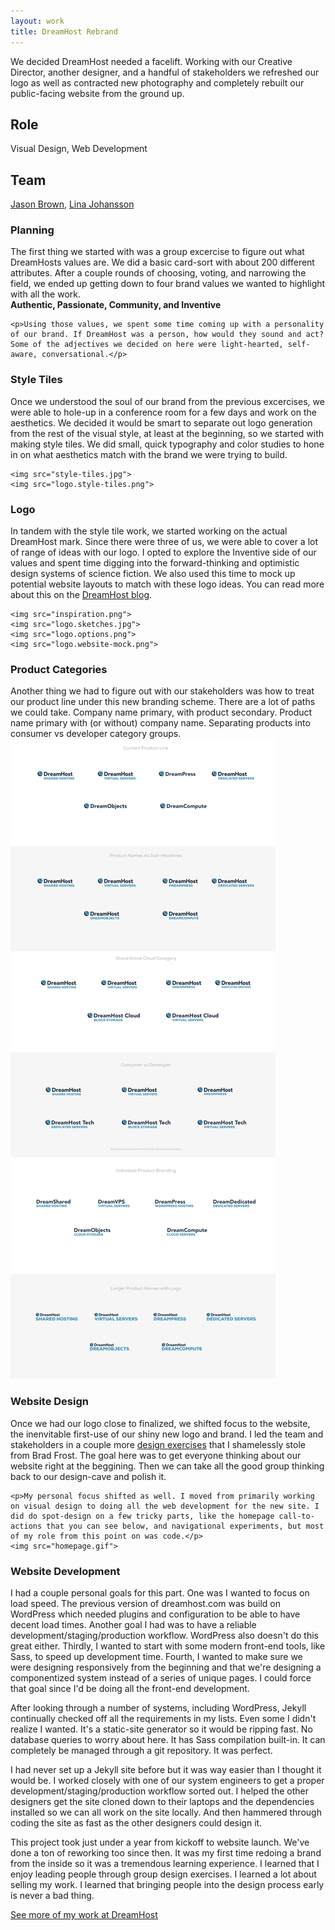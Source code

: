 ```yaml
---
layout: work
title: DreamHost Rebrand
---
```


We decided DreamHost needed a facelift. Working with our Creative Director, another designer, and a handful of stakeholders we refreshed our logo as well as contracted new photography and completely rebuilt our public-facing website from the ground up.

<h2 class="section-title">Role</h2>
Visual Design, Web Development

<h2 class="section-title">Team</h2>
<a href="https://twitter.com/JBprocreative">Jason Brown</a>, <a href="https://twitter.com/LinaLingonberry">Lina Johansson</a>

<div class="section section-inner">
	<h3 class="section-title">Planning</h3>
	<p>The first thing we started with was a group excercise to figure out what DreamHosts values are. We did a basic card-sort with about 200 different attributes. After a couple rounds of choosing, voting, and narrowing the field, we ended up getting down to four brand values we wanted to highlight with all the work.<br /><strong>Authentic, Passionate, Community, and Inventive</strong></p>

	<p>Using those values, we spent some time coming up with a personality of our brand. If DreamHost was a person, how would they sound and act? Some of the adjectives we decided on here were light-hearted, self-aware, conversational.</p>
</div>

<div class="section section-inner">
	<h3 class="section-title">Style Tiles</h3>
	<p>Once we understood the soul of our brand from the previous excercises, we were able to hole-up in a conference room for a few days and work on the aesthetics. We decided it would be smart to separate out logo generation from the rest of the visual style, at least at the beginning, so we started with making style tiles. We did small, quick typography and color studies to hone in on what aesthetics match with the brand we were trying to build.</p>

	<img src="style-tiles.jpg">
	<img src="logo.style-tiles.png">
</div>

<div class="section section-inner">
	<h3 class="section-title">Logo</h3>
	<p>In tandem with the style tile work, we started working on the actual DreamHost mark. Since there were three of us, we were able to cover a lot of range of ideas with our logo. I opted to explore the Inventive side of our values and spent time digging into the forward-thinking and optimistic design systems of science fiction. We also used this time to mock up potential website layouts to match with these logo ideas. You can read more about this on the <a href="https://www.dreamhost.com/blog/2014/08/22/the-redesign-of-dreamhost-com-how-the-new-logo-came-about/">DreamHost blog</a>.</p>

	<img src="inspiration.png">
	<img src="logo.sketches.jpg">
	<img src="logo.options.png">
	<img src="logo.website-mock.png">
</div>

<div class="section section-inner">
	<h3 class="section-title">Product Categories</h3>
	<p>Another thing we had to figure out with our stakeholders was how to treat our product line under this new branding scheme. There are a lot of paths we could take. Company name primary, with product secondary. Product name primary with (or without) company name. Separating products into consumer vs developer category groups.
	<img src="product-line.png">
</div>

<div class="section section-inner">
	<h3 class="section-title">Website Design</h3>
	<p>Once we had our logo close to finalized, we shifted focus to the website, the inenvitable first-use of our shiny new logo and brand. I led the team and stakeholders in a couple more <a href="http://bradfrost.com/blog/post/establishing-design-direction/">design exercises</a> that I shamelessly stole from Brad Frost. The goal here was to get everyone thinking about our website right at the beggining. Then we can take all the good group thinking back to our design-cave and polish it.</p>

	<p>My personal focus shifted as well. I moved from primarily working on visual design to doing all the web development for the new site. I did do spot-design on a few tricky parts, like the homepage call-to-actions that you can see below, and navigational experiments, but most of my role from this point on was code.</p>
	<img src="homepage.gif">
</div>

<div class="section section-inner">
	<h3 class="section-title">Website Development</h3>
	<p>I had a couple personal goals for this part. One was I wanted to focus on load speed. The previous version of dreamhost.com was build on WordPress which needed plugins and configuration to be able to have decent load times. Another goal I had was to have a reliable development/staging/production workflow. WordPress also doesn't do this great either. Thirdly, I wanted to start with some modern front-end tools, like Sass, to speed up development time. Fourth, I wanted to make sure we were designing responsively from the beginning and that we're designing a componentized system instead of a series of unique pages. I could force that goal since I'd be doing all the front-end development.</p>
	<p>After looking through a number of systems, including WordPress, Jekyll continually checked off all the requirements in my lists. Even some I didn't realize I wanted. It's a static-site generator so it would be ripping fast. No database queries to worry about here. It has Sass compilation built-in. It can completely be managed through a git repository. It was perfect.</p>
	<p>I had never set up a Jekyll site before but it was way easier than I thought it would be. I worked closely with one of our system engineers to get a proper development/staging/production workflow sorted out. I helped the other designers get the site cloned down to their laptops and the dependencies installed so we can all work on the site locally. And then hammered through coding the site as fast as the other designers could design it.</p>
</div>

<div class="section section-inner">
	<p>This project took just under a year from kickoff to website launch. We've done a ton of reworking too since then. It was my first time redoing a brand from the inside so it was a tremendous learning experience. I learned that I enjoy leading people through group design exercises. I learned a lot about selling my work. I learned that bringing people into the design process early is never a bad thing.</p>
	<p><a href="../">See more of my work at DreamHost</a></p>
</div>
